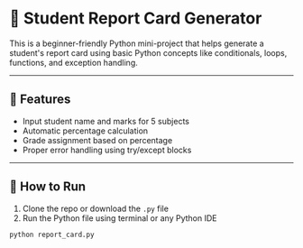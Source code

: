 # 📝 Student Report Card Generator

This is a beginner-friendly Python mini-project that helps generate a student's report card using basic Python concepts like conditionals, loops, functions, and exception handling.

---

## 📌 Features

- Input student name and marks for 5 subjects  
- Automatic percentage calculation  
- Grade assignment based on percentage  
- Proper error handling using try/except blocks

---

## 🚀 How to Run

1. Clone the repo or download the `.py` file  
2. Run the Python file using terminal or any Python IDE

```bash
python report_card.py
